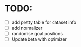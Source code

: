 # TODO:
 - [ ] add pretty table for dataset info
 - [ ] add normalizer
 - [ ] randomise goal positions
 - [ ] Update beta with optimizer
